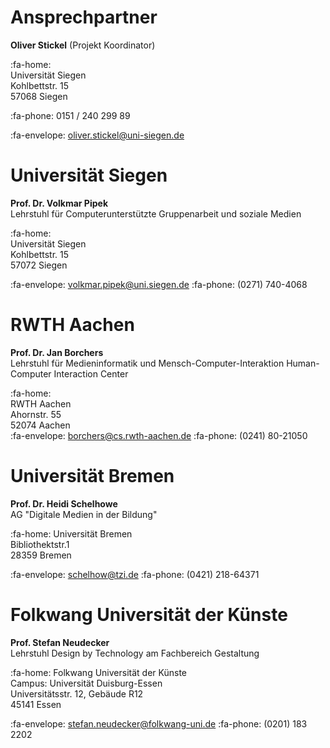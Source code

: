 # Ansprechpartner

**Oliver Stickel** (Projekt Koordinator)

:fa-home:  
Universität Siegen    
Kohlbettstr. 15    
57068 Siegen      

:fa-phone: 0151 / 240 299 89

:fa-envelope: oliver.stickel@uni-siegen.de

# Universität Siegen
**Prof. Dr. Volkmar Pipek**    
Lehrstuhl für Computerunterstützte Gruppenarbeit und soziale Medien

:fa-home:  
Universität Siegen    
Kohlbettstr. 15    
57072 Siegen    
 
:fa-envelope: volkmar.pipek@uni.siegen.de
:fa-phone: (0271) 740-4068

# RWTH Aachen
**Prof. Dr. Jan Borchers**    
Lehrstuhl für Medieninformatik und Mensch-Computer-Interaktion
Human-Computer Interaction Center

:fa-home:  
RWTH Aachen    
Ahornstr. 55    
52074 Aachen    
:fa-envelope: borchers@cs.rwth-aachen.de
:fa-phone: (0241) 80-21050

# Universität Bremen
**Prof. Dr. Heidi Schelhowe**     
AG "Digitale Medien in der Bildung"
 
:fa-home:
Universität Bremen    
Bibliothektstr.1    
28359 Bremen    
 
:fa-envelope: schelhow@tzi.de
:fa-phone: (0421) 218-64371

# Folkwang Universität der Künste
**Prof. Stefan Neudecker**     
Lehrstuhl Design by Technology am
Fachbereich Gestaltung
 
:fa-home:
Folkwang Universität der Künste    
Campus: Universität Duisburg-Essen    
Universitätsstr. 12, Gebäude R12    
45141 Essen
 
:fa-envelope: stefan.neudecker@folkwang-uni.de
:fa-phone: (0201) 183 2202
